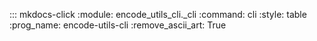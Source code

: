 ::: mkdocs-click
    :module: encode_utils_cli._cli
    :command: cli
    :style: table
    :prog_name: encode-utils-cli
    :remove_ascii_art: True
